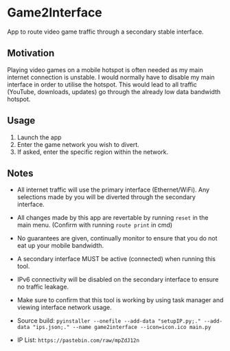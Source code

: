 # Game2Interface
App to route video game traffic through a secondary stable interface. 

## Motivation
Playing video games on a mobile hotspot is often needed as my main internet connection is unstable.
I would normally have to disable my main interface in order to utilise the hotspot. 
This would lead to all traffic (YouTube, downloads, updates) go through the already low data bandwidth hotspot. 

## Usage
1. Launch the app
2. Enter the game network you wish to divert.
3. If asked, enter the specific region within the network.

## Notes
- All internet traffic will use the primary interface (Ethernet/WiFi). Any selections made by you will be diverted through the secondary interface.
- All changes made by this app are revertable by running `reset` in the main menu. (Confirm with running `route print` in cmd)
- No guarantees are given, continually monitor to ensure that you do not eat up your mobile bandwidth.
- A secondary interface MUST be active (connected) when running this tool.
- IPv6 connectivity will be disabled on the secondary interface to ensure no traffic leakage.
- Make sure to confirm that this tool is working by using task manager and viewing interface network usage.

- Source build: `pyinstaller --onefile --add-data "setupIP.py;." --add-data "ips.json;." --name game2interface --icon=icon.ico main.py`
- IP List: `https://pastebin.com/raw/mpZdJ12n`